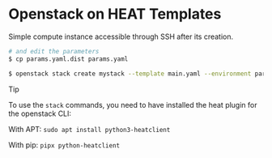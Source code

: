 # Openstack on HEAT Templates

Simple compute instance accessible through SSH after its creation.

```bash
# and edit the parameters
$ cp params.yaml.dist params.yaml

$ openstack stack create mystack --template main.yaml --environment params.yaml
```

> [!TIP]
> To use the `stack` commands, you need to have installed the heat plugin for the openstack CLI:
>
> With APT: `sudo apt install python3-heatclient`
> 
> With pip: `pipx python-heatclient`
